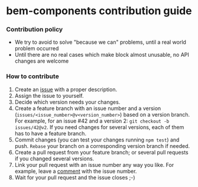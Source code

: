 bem-components contribution guide
=================================

### Contribution policy

* We try to avoid to solve "because we can" problems, until a real world problem occurred
* Until there are no real cases which make block almost unusable, no API changes are welcome

### How to contribute

1. Create an [issue](https://github.com/bem/bem-components/issues/new) with a proper description.
1. Assign the issue to yourself.
1. Decide which version needs your changes.
1. Create a feature branch with an issue number and a version (`issues/<issue_number>@v<version_number>`) based on a version branch. For example, for an issue #42 and a version 2: `git checkout -b issues/42@v2`. If you need changes for several versions, each of them has to have a feature branch.
1. Commit changes (you can test your changes running `npm test`) and push. `Rebase` your branch on a corresponding version branch if needed.
1. Create a pull request from your feature branch; or several pull requests if you changed several versions.
1. Link your pull request with an issue number any way you like. For example, leave a [comment](https://github.com/blog/1506-closing-issues-via-pull-requests) with the issue number.
1. Wait for your pull request and the issue closes ;-)
